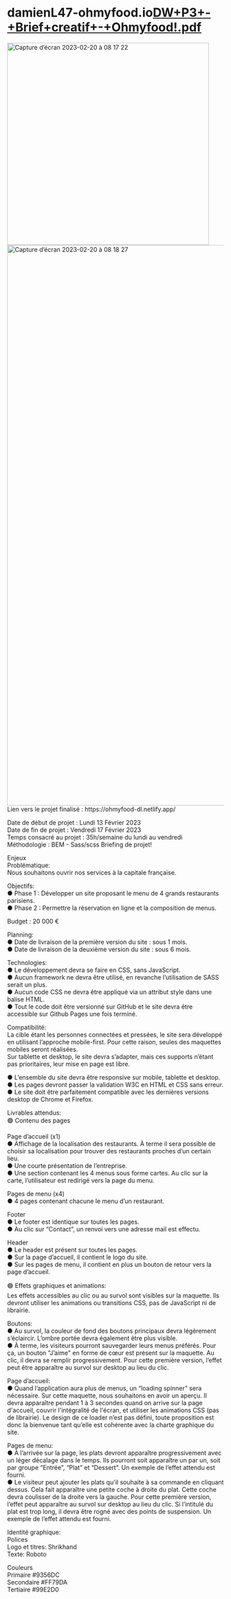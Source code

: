 # damienL47-ohmyfood.io[DW+P3+-+Brief+creatif+-+Ohmyfood!.pdf](https://github.com/DamienL47/damienL47-ohmyfood.io/files/10780849/DW%2BP3%2B-%2BBrief%2Bcreatif%2B-%2BOhmyfood.pdf)
<img width="469" alt="Capture d’écran 2023-02-20 à 08 17 22" src="https://user-images.githubusercontent.com/104761749/220040763-769cb7ce-9901-4313-92dd-61dcdf16fabc.png">
<img width="1300" alt="Capture d’écran 2023-02-20 à 08 18 27" src="https://user-images.githubusercontent.com/104761749/220040824-d455b5dd-e4a5-4b90-bad1-7ae76a7ea10c.png">
Lien vers le projet finalisé :  
https://ohmyfood-dl.netlify.app/  
  
Date de début de projet : Lundi 13 Février 2023    
Date  de fin de projet : Vendredi 17 Février 2023  
Temps consacré au projet : 35h/semaine du lundi au vendredi  
Méthodologie : BEM - Sass/scss
Briefing de projet!

Enjeux  
Problématique:  
Nous souhaitons ouvrir nos services à la capitale française.  

Objectifs:  
● Phase 1 : Développer un site proposant le menu de 4 grands restaurants parisiens.  
● Phase 2 : Permettre la réservation en ligne et la composition de menus.  
  
Budget : 20 000 €  
  
Planning:  
● Date de livraison de la première version du site : sous 1 mois.  
● Date de livraison de la deuxième version du site : sous 6 mois.  
  
Technologies:  
● Le développement devra se faire en CSS, sans JavaScript.  
● Aucun framework ne devra être utilisé, en revanche l’utilisation de SASS serait un
plus.  
● Aucun code CSS ne devra être appliqué via un attribut style dans une balise HTML.  
● Tout le code doit être versionné sur GitHub et le site devra être accessible sur
Github Pages une fois terminé.  
  
Compatibilité:  
La cible étant les personnes connectées et pressées, le site sera développé en utilisant
l’approche mobile-first. Pour cette raison, seules des maquettes mobiles seront réalisées.  
Sur tablette et desktop, le site devra s’adapter, mais ces supports n’étant pas prioritaires,
leur mise en page est libre.  
  
● L’ensemble du site devra être responsive sur mobile, tablette et desktop.  
● Les pages devront passer la validation W3C en HTML et CSS sans erreur.  
● Le site doit être parfaitement compatible avec les dernières versions desktop de
Chrome et Firefox.  

Livrables attendus:  
🟣 Contenu des pages  
  
Page d’accueil (x1)  
● Affichage de la localisation des restaurants. À terme il sera possible de choisir sa
localisation pour trouver des restaurants proches d’un certain lieu.  
● Une courte présentation de l’entreprise.   
● Une section contenant les 4 menus sous forme cartes. Au clic sur la carte,
l’utilisateur est redirigé vers la page du menu.  

Pages de menu (x4)  
● 4 pages contenant chacune le menu d’un restaurant.  
  
Footer  
● Le footer est identique sur toutes les pages.  
● Au clic sur “Contact”, un renvoi vers une adresse mail est effectu.  
  
Header  
● Le header est présent sur toutes les pages.  
● Sur la page d’accueil, il contient le logo du site.  
● Sur les pages de menu, il contient en plus un bouton de retour vers la page d’accueil.  
  
🟣 Effets graphiques et animations:  
Les effets accessibles au clic ou au survol sont visibles sur la maquette. Ils devront utiliser
les animations ou transitions CSS, pas de JavaScript ni de librairie.  
  
Boutons:  
● Au survol, la couleur de fond des boutons principaux devra légèrement s’éclaircir.
L’ombre portée devra également être plus visible.  
● À terme, les visiteurs pourront sauvegarder leurs menus préférés. Pour ça, un
bouton "J’aime" en forme de cœur est présent sur la maquette. Au clic, il devra se
remplir progressivement. Pour cette première version, l’effet peut être apparaître au
survol sur desktop au lieu du clic.  
  
Page d’accueil:  
● Quand l’application aura plus de menus, un “loading spinner” sera nécessaire. Sur
cette maquette, nous souhaitons en avoir un aperçu. Il devra apparaître pendant 1 à
3 secondes quand on arrive sur la page d'accueil, couvrir l'intégralité de l'écran, et
utiliser les animations CSS (pas de librairie). Le design de ce loader n’est pas défini,
toute proposition est donc la bienvenue tant qu’elle est cohérente avec la charte
graphique du site.  
  
Pages de menu:  
● À l’arrivée sur la page, les plats devront apparaître progressivement avec un léger
décalage dans le temps. Ils pourront soit apparaître un par un, soit par groupe
“Entrée”, “Plat” et “Dessert”. Un exemple de l’effet attendu est fourni.  
● Le visiteur peut ajouter les plats qu'il souhaite à sa commande en cliquant dessus.
Cela fait apparaître une petite coche à droite du plat. Cette coche devra coulisser de
la droite vers la gauche. Pour cette première version, l’effet peut apparaître au survol
sur desktop au lieu du clic. Si l’intitulé du plat est trop long, il devra être rogné avec
des points de suspension. Un exemple de l’effet attendu est fourni.  
  
Identité graphique:  
Polices  
Logo et titres: Shrikhand  
Texte: Roboto  
  
Couleurs  
Primaire #9356DC  
Secondaire #FF79DA  
Tertiaire #99E2D0  

  
